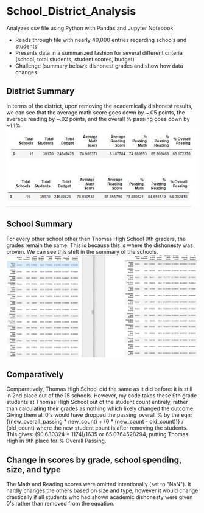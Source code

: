 # School_District_Analysis
Analyzes csv file using Python with Pandas and Jupyter Notebook
- Reads through file with nearly 40,000 entries regarding schools and students
- Presents data in a summarized fashion for several different criteria (school, total students, student scores, budget)
- Challenge (summary below): dishonest grades and show how data changes

## District Summary
In terms of the district, upon removing the academically dishonest results, we can see that the average math score goes down by ~.05 points, the average reading by ~.02 points, and the overall % passing goes down by ~1.1%
![before cheating was found (left) vs after (right)](by_district.JPG)

## School Summary
For every other school other than Thomas High School 9th graders, the grades remain the same. This is because this is where the dishonesty was proven. We can see this shift in the summary of the schools.
![before cheating was found (left) vs after (right)](per_school.JPG)

## Comparatively
Comparatively, Thomas High School did the same as it did before: it is still in 2nd place out of the 15 schools. However, my code takes these 9th grade students at Thomas High School out of the student count entirely, rather than calculating their grades as nothing which likely changed the outcome. Giving them all 0's would have dropped the passing_overall % by the eqn:
{(new_overall_passing * new_count) + (0 * (new_count - old_count))} / (old_count) where the new student count is after removing the students. This gives:
(90.630324 * 1174)/1635 or 65.0764528294, putting Thomas High in 9th place for % Overall Passing.

## Change in scores by grade, school spending, size, and type
The Math and Reading scores were omitted intentionally (set to "NaN"). It hardly changes the others based on size and type, however it would change drastically if all students who had shown academic dishonesty were given 0's rather than removed from the equation.
